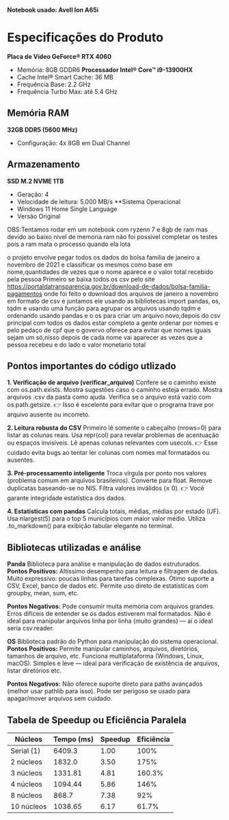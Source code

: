 **Notebook usado: Avell Ion A65i**
# Especificações do Produto
**Placa de Vídeo
GeForce® RTX 4060**  
- Memória: 8GB GDDR6
**Processador
Intel® Core™ i9-13900HX**  
- Cache Intel® Smart Cache: 36 MB  
- Frequência Base: 2.2 GHz  
- Frequência Turbo Max: até 5.4 GHz
## Memória RAM
**32GB DDR5 (5600 MHz)**  
- Configuração: 4x 8GB em Dual Channel
## Armazenamento
**SSD M.2 NVME 1TB**  
- Geração: 4  
- Velocidade de leitura: 5.000 MB/s
**Sistema Operacional
- Windows 11 Home Single Language
- Versão Original

OBS:Tentamos rodar em um notebook com ryzenn 7 e 8gb de ram mas devido ao baixo nivel de memoria ram não foi possivel completar os testes pois a ram mata o processo quando ela lota 

o projeto envolve pegar todos os dados do bolsa familia de janeiro a novembro de 2021 e classificar os mesmos como base em nome,quantidades de vezes que o nome aparece e o valor total recebido pela pessoa
Primeiro se baixa todos os csv pelo site https://portaldatransparencia.gov.br/download-de-dados/bolsa-familia-pagamentos onde foi feito o download dos arquivos de janeiro a novembro em  formato de csv e juntamos ele usando as bibliotecas import pandas, os, tqdm e usando uma função para agrupar os arquivos usando tqdm e ordenando usando pandas e o os para criar um arquivo novo,depois do csv principal com todos os dados estar completo a gente ordenar por nomes e pelo pedaço de cpf que o govervo oferece para evitar que nomes iguais sejam um só,nisso depois de cada nome vai aparecer as vezes que a pessoa recebeu e do lado o valor monetario total

## Pontos importantes do código utlizado
**1. Verificação de arquivo (verificar_arquivo)**
Confere se o caminho existe com os.path.exists.
Mostra sugestões caso o caminho esteja errado.
Mostra arquivos .csv da pasta como ajuda.
Verifica se o arquivo está vazio com os.path.getsize.
👉 Isso é excelente para evitar que o programa trave por arquivo ausente ou incorreto.

**2. Leitura robusta do CSV**
Primeiro lê somente o cabeçalho (nrows=0) para listar as colunas reais.
Usa repr(col) para revelar problemas de acentuação ou espaços invisíveis.
Lê apenas colunas relevantes com usecols.
👉 Esse cuidado evita bugs ao tentar ler colunas com nomes mal formatados ou ausentes.

**3. Pré-processamento inteligente**
Troca vírgula por ponto nos valores (problema comum em arquivos brasileiros).
Converte para float.
Remove duplicatas baseando-se no NIS.
Filtra valores inválidos (≤ 0).
👉 Você garante integridade estatística dos dados.

**4. Estatísticas com pandas**
Calcula totais, médias, médias por estado (UF).
Usa nlargest(5) para o top 5 municípios com maior valor médio.
Utiliza .to_markdown() para exibição tabular elegante no terminal.

## Bibliotecas utilizadas e análise
**Panda**
Biblioteca para análise e manipulação de dados estruturados.
**Pontos Positivos:**
Altíssimo desempenho para leitura e filtragem de dados.
Muito expressivo: poucas linhas para tarefas complexas.
Ótimo suporte a CSV, Excel, banco de dados etc.
Permite uso direto de estatísticas com groupby, mean, sum, etc.

**Pontos Negativos:**
Pode consumir muita memória com arquivos grandes.
Erros difíceis de entender se os dados estiverem mal formatados.
Não é ideal para manipular arquivos linha por linha (muito grandes) — aí o ideal seria csv.reader.

**OS**
Biblioteca padrão do Python para manipulação do sistema operacional.
**Pontos Positivos:**
Permite manipular caminhos, arquivos, diretórios, tamanhos de arquivo, etc.
Funciona multiplataforma (Windows, Linux, macOS).
Simples e leve — ideal para verificação de existência de arquivos, listar diretórios etc.

**Pontos Negativos:**
Não oferece suporte direto para paths avançados (melhor usar pathlib para isso).
Pode ser perigoso se usado para apagar/mover arquivos sem cuidado.

## Tabela de Speedup ou Eficiência Paralela

| Núcleos       | Tempo (ms) | Speedup | Eficiência |
|---------------|------------|---------|------------|
| Serial (1)    | 6409.3     | 1.00    | 100%       |
| 2 núcleos     | 1832.0     | 3.50    | 175%       |
| 3 núcleos     | 1331.81    | 4.81    | 160.3%     |
| 4 núcleos     | 1094.44    | 5.86    | 146%       |
| 8 núcleos     | 868.7      | 7.38    | 92%        |
| 10 núcleos    | 1038.65    | 6.17    | 61.7%      |
